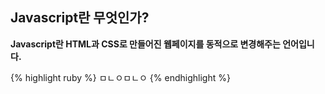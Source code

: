 <h2 class="title">Javascript란 무엇인가?</h2>
<strong>
    Javascript란 HTML과 CSS로 만들어진 웹페이지를 동적으로 변경해주는 언어입니다. 
</strong>

{% highlight ruby %} ㅁㄴㅇㅁㄴㅇ {% endhighlight %}
